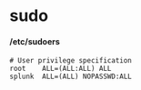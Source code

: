 # sudo

#### /etc/sudoers
```
# User privilege specification
root    ALL=(ALL:ALL) ALL
splunk  ALL=(ALL) NOPASSWD:ALL
```
